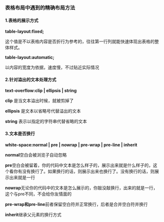 ### 表格布局中遇到的精确布局方法 ###
#### 1.表格的展示方式 ####
**table-layout:fixed;**

这个值是不以表格内容是否折行为参考的，往往第一行列就能快速体现出表格的整体样式。

**table-layout:automatic;**

以内容的宽度为依据，速度慢，不过贴近实际情况

#### 2.针对溢出的文本处理方式 ####
**text-overflow:clip | ellipsis | string**


**clip** 是当文本溢出时候，就被剪掉了

**ellipsis** 是文本以省略号代替溢出的文本

**string** 表示以指定的字符串代替省略的文本

#### 3.文本是否换行 ####

**white-space:normal | pre | nowrap | pre-wrap | pre-line | inherit**

**normal**空白会被浏览子自动忽略

**pre**空白会被留着，你的代码中文本是怎么样子的，展示出来就是什么样子的，这个看你有没有换行了。如果换行的话，则展示出来也换行了。没有换行的话，则展示出来就是一行

**nowrap**无论你的代码中的文本是怎么展示的，你敲没敲换行，出来的就是一行，这个与pre不同，不会给你友情面的

**pre-wrap和pre-line**前者保留空白符并正常换行，后者是合并空白符并换行

**inherit**继承父元素的换行方式






